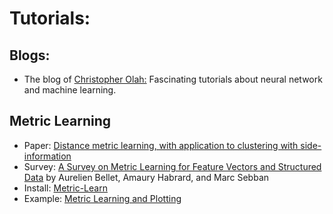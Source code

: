 # Tutorials:

## Blogs: 
* The blog of [Christopher Olah:](http://colah.github.io) Fascinating tutorials about neural network and machine learning. 

## Metric Learning
* Paper: [Distance metric learning, with application to clustering with side-information](https://ai.stanford.edu/~ang/papers/nips02-metric.pdf)
* Survey: [A Survey on Metric Learning for Feature Vectors and Structured Data](https://arxiv.org/pdf/1306.6709.pdf) by Aurelien Bellet, Amaury Habrard, and Marc Sebban
* Install: [Metric-Learn](https://github.com/metric-learn/metric-learn) 
* Example: [Metric Learning and Plotting](https://github.com/metric-learn/metric-learn/blob/master/examples/metric_plotting.ipynb)
